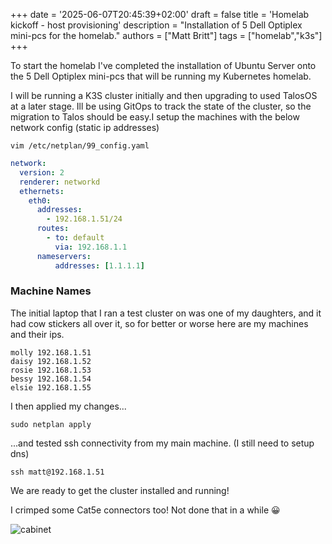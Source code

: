 +++
date = '2025-06-07T20:45:39+02:00'
draft = false
title = 'Homelab kickoff - host provisioning'
description = "Installation of 5 Dell Optiplex mini-pcs for the homelab."
authors = ["Matt Britt"]
tags = ["homelab","k3s"]
+++

To start the homelab I've completed the installation of Ubuntu Server onto the 5 Dell Optiplex mini-pcs that will be running my Kubernetes homelab.<!--more-->

I will be running a K3S cluster initially and then upgrading to used TalosOS at a later stage. Ill be using GitOps to track the state of the cluster, so the migration to Talos should be easy.I setup the machines with the below network config (static ip addresses)

```shell
vim /etc/netplan/99_config.yaml
```

```yaml
network:
  version: 2
  renderer: networkd
  ethernets:
    eth0:
      addresses:
        - 192.168.1.51/24
      routes:
        - to: default
          via: 192.168.1.1
      nameservers:
          addresses: [1.1.1.1]

```

### Machine Names

The initial laptop that I ran a test cluster on was one of my daughters, and it had cow stickers all over it, so for better or worse here are my machines and their ips.

```shell
molly 192.168.1.51
daisy 192.168.1.52
rosie 192.168.1.53
bessy 192.168.1.54
elsie 192.168.1.55
```

I then applied my changes...

```shell
sudo netplan apply
```

...and tested ssh connectivity from my main machine. (I still need to setup dns)

```shell
ssh matt@192.168.1.51

```

We are ready to get the cluster installed and running!

I crimped some Cat5e connectors too! Not done that in a while 😀

![cabinet](/posts/homelab-kickoff-host-provisioning/cabinet.jpeg)
